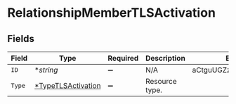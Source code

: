 # RelationshipMemberTLSActivation


## Fields

| Field                                                          | Type                                                           | Required                                                       | Description                                                    | Example                                                        |
| -------------------------------------------------------------- | -------------------------------------------------------------- | -------------------------------------------------------------- | -------------------------------------------------------------- | -------------------------------------------------------------- |
| `ID`                                                           | **string*                                                      | :heavy_minus_sign:                                             | N/A                                                            | aCtguUGZzb2W9Euo4moOR                                          |
| `Type`                                                         | [*TypeTLSActivation](../../models/shared/typetlsactivation.md) | :heavy_minus_sign:                                             | Resource type.                                                 |                                                                |